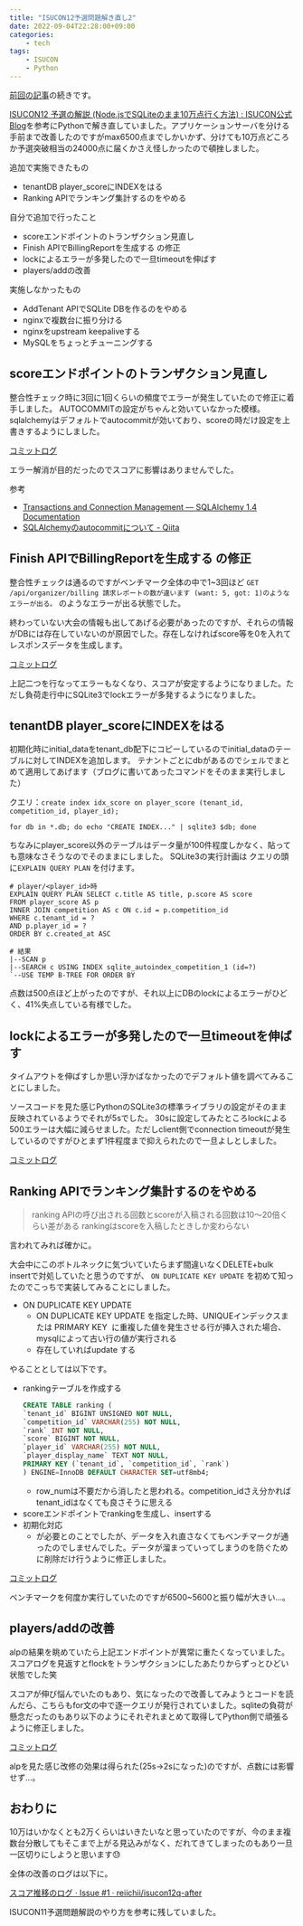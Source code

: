 ```yaml
---
title: "ISUCON12予選問題解き直し2"
date: 2022-09-04T22:28:00+09:00
categories:
    - tech
tags:
    - ISUCON
    - Python
---
```


[前回の記事](http://localhost:1313/post/2022-08-27-15/)の続きです。

[ISUCON12 予選の解説 (Node.jsでSQLiteのまま10万点行く方法) : ISUCON公式Blog](https://isucon.net/archives/56842718.html)を参考にPythonで解き直していました。アプリケーションサーバを分ける手前まで改善したのですがmax6500点までしかいかず、分けても10万点どころか予選突破相当の24000点に届くかさえ怪しかったので頓挫しました。

追加で実施できたもの

* tenantDB player_scoreにINDEXをはる
* Ranking APIでランキング集計するのをやめる

自分で追加で行ったこと

* scoreエンドポイントのトランザクション見直し
* Finish APIでBillingReportを生成する の修正
* lockによるエラーが多発したので一旦timeoutを伸ばす
* players/addの改善

実施しなかったもの
* AddTenant APIでSQLite DBを作るのをやめる
* nginxで複数台に振り分ける
* nginxをupstream keepaliveする
* MySQLをちょっとチューニングする

## scoreエンドポイントのトランザクション見直し

整合性チェック時に3回に1回くらいの頻度でエラーが発生していたので修正に着手しました。
AUTOCOMMITの設定がちゃんと効いていなかった模様。sqlalchemyはデフォルトでautocommitが効いており、scoreの時だけ設定を上書きするようにしました。

[コミットログ](https://github.com/reiichii/isucon12q-after/commit/91045ac410fa11ce0fbf7b6bfabf3b08bfe9a3f1)

エラー解消が目的だったのでスコアに影響はありませんでした。

参考

* [Transactions and Connection Management — SQLAlchemy 1.4 Documentation](https://docs.sqlalchemy.org/en/14/orm/session_transaction.html#setting-isolation-for-individual-transactions)
* [SQLAlchemyのautocommitについて - Qiita](https://qiita.com/tosizo/items/7a3e2d5b6f2f34867274)

## Finish APIでBillingReportを生成する の修正

整合性チェックは通るのですがベンチマーク全体の中で1~3回ほど `GET /api/organizer/billing 請求レポートの数が違います (want: 5, got: 1)のようなエラーが出る。` のようなエラーが出る状態でした。

終わっていない大会の情報も出してあげる必要があったのですが、それらの情報がDBには存在していないのが原因でした。存在しなければscore等を0を入れてレスポンスデータを生成します。

[コミットログ](https://github.com/reiichii/isucon12q-after/commit/9a515f9acb6249dabdc8f1752bbc2f4a56517e5c)

上記二つを行なってエラーもなくなり、スコアが安定するようになりました。ただし負荷走行中にSQLite3でlockエラーが多発するようになりました。

## tenantDB player_scoreにINDEXをはる

初期化時にinitial_dataをtenant_db配下にコピーしているのでinitial_dataのテーブルに対してINDEXを追加します。
テナントごとにdbがあるのでシェルでまとめて適用してあげます（ブログに書いてあったコマンドをそのまま実行しました）

クエリ：`create index idx_score on player_score (tenant_id, competition_id, player_id);`

`for db in *.db; do echo "CREATE INDEX..." | sqlite3 $db; done`

ちなみにplayer_score以外のテーブルはデータ量が100件程度しかなく、貼っても意味なさそうなのでそのままにしました。
SQLite3の実行計画は クエリの頭に`EXPLAIN QUERY PLAN` を付けます。

```
# player/<player_id>時
EXPLAIN QUERY PLAN SELECT c.title AS title, p.score AS score
FROM player_score AS p
INNER JOIN competition AS c ON c.id = p.competition_id
WHERE c.tenant_id = ?
AND p.player_id = ?
ORDER BY c.created_at ASC

# 結果
|--SCAN p
|--SEARCH c USING INDEX sqlite_autoindex_competition_1 (id=?)
`--USE TEMP B-TREE FOR ORDER BY
```

点数は500点ほど上がったのですが、それ以上にDBのlockによるエラーがひどく、41%失点している有様でした。

## lockによるエラーが多発したので一旦timeoutを伸ばす

タイムアウトを伸ばすしか思い浮かばなかったのでデフォルト値を調べてみることにしました。

ソースコードを見た感じPythonのSQLite3の標準ライブラリの設定がそのまま反映されているようでそれが5sでした。
30sに設定してみたところlockによる500エラーは大幅に減らせました。ただしclient側でconnection timeoutが発生しているのですがひとまず1件程度まで抑えられたので一旦よしとしました。

[コミットログ](https://github.com/reiichii/isucon12q-after/commit/74691d3703b159842f71a2c409156028e87b142b)

## Ranking APIでランキング集計するのをやめる

> ranking APIの呼び出される回数とscoreが入稿される回数は10～20倍くらい差がある
> rankingはscoreを入稿したときしか変わらない

言われてみれば確かに。

大会中にこのボトルネックに気づいていたらまず間違いなくDELETE+bulk insertで対処していたと思うのですが、 `ON DUPLICATE KEY UPDATE` を初めて知ったのでこっちで実装してみることにしました。

* ON DUPLICATE KEY UPDATE
  * ON DUPLICATE KEY UPDATE を指定した時、UNIQUEインデックスまたは PRIMARY KEY
 に重複した値を発生させる行が挿入された場合、mysqlによって古い行の値が実行される
  * 存在していればupdate する

やることとしては以下です。

* rankingテーブルを作成する
    ```sql
    CREATE TABLE ranking (
    `tenant_id` BIGINT UNSIGNED NOT NULL,
    `competition_id` VARCHAR(255) NOT NULL,
    `rank` INT NOT NULL,
    `score` BIGINT NOT NULL,
    `player_id` VARCHAR(255) NOT NULL,
    `player_display_name` TEXT NOT NULL,
    PRIMARY KEY (`tenant_id`, `competition_id`, `rank`)
    ) ENGINE=InnoDB DEFAULT CHARACTER SET=utf8mb4;
    ```
  * row_numは不要だから消したと思われる。competition_idさえ分かればtenant_idはなくても良さそうに思える
* scoreエンドポイントでrankingを生成し、insertする
* 初期化対応
  * が必要とのことでしたが、データを入れ直さなくてもベンチマークが通ったのでしませんでした。データが溜まっていってしまうのを防ぐために削除だけ行うように修正しました。

[コミットログ](https://github.com/reiichii/isucon12q-after/commit/2be866a002c2e71dbc2c8b94367c8b3f34b7ed4a)

ベンチマークを何度か実行していたのですが6500~5600と振り幅が大きい...。

## players/addの改善

alpの結果を眺めていたら上記エンドポイントが異常に重たくなっていました。スコアログを見返すとflockをトランザクションにしたあたりからずっとひどい状態でした笑

スコアが伸び悩んでいたのもあり、気になったので改善してみようとコードを読んだら、こちらもfor文の中で逐一クエリが発行されていました。sqliteの負荷が懸念だったのもあり以下のようにそれぞれまとめて取得してPython側で頑張るように修正しました。

[コミットログ](https://github.com/reiichii/isucon12q-after/commit/3016f0fe8a3198163c6153168ae0159a892990da)

alpを見た感じ改修の効果は得られた(25s→2sになった)のですが、点数には影響せず...。

## おわりに

10万はいかなくとも2万くらいはいきたいなと思っていたのですが、今のまま複数台分散してもそこまで上がる見込みがなく、だれてきてしまったのもあり一旦一区切りにしようと思います😓

全体の改善のログは以下に。

[スコア推移のログ · Issue #1 · reiichii/isucon12q-after](https://github.com/reiichii/isucon12q-after/issues/1)

ISUCON11予選問題解説のやり方を参考に残していました。

